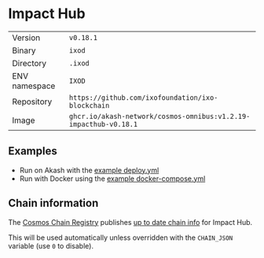 # Impact Hub

| | |
|---|---|
|Version|`v0.18.1`|
|Binary|`ixod`|
|Directory|`.ixod`|
|ENV namespace|`IXOD`|
|Repository|`https://github.com/ixofoundation/ixo-blockchain`|
|Image|`ghcr.io/akash-network/cosmos-omnibus:v1.2.19-impacthub-v0.18.1`|

## Examples

- Run on Akash with the [example deploy.yml](./deploy.yml)
- Run with Docker using the [example docker-compose.yml](./docker-compose.yml)

## Chain information

The [Cosmos Chain Registry](https://github.com/cosmos/chain-registry) publishes [up to date chain info](https://raw.githubusercontent.com/cosmos/chain-registry/master/impacthub/chain.json) for Impact Hub.

This will be used automatically unless overridden with the `CHAIN_JSON` variable (use `0` to disable).
